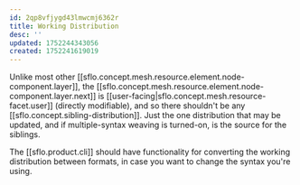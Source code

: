 ```yaml
---
id: 2qp8vfjygd43lmwcmj6362r
title: Working Distribution
desc: ''
updated: 1752244343056
created: 1752241619019
---
```




Unlike most other [[sflo.concept.mesh.resource.element.node-component.layer]], the [[sflo.concept.mesh.resource.element.node-component.layer.next]] is [[user-facing|sflo.concept.mesh.resource-facet.user]] (directly modifiable), and so there shouldn't be any [[sflo.concept.sibling-distribution]]. Just the one distribution that may be updated, and if multiple-syntax weaving is turned-on, is the source for the siblings.

The [[sflo.product.cli]] should have functionality for converting the working distribution between formats, in case you want to change the syntax you're using.
